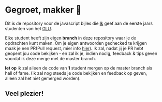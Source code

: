 # Gegroet, makker 👋

Dit is de repository voor de javascript bijles die [Ik](https://github.com/Giotje) geef aan de eerste jaars studenten van het [GLU](https://www.glu.nl/).

Elke student heeft zijn eigen **branch** in deze repository waar je de
opdrachten kunt maken. Om je eigen antwoorden gechecked te krijgen maak je een
PR(Pull request, mier info [hier](https://docs.github.com/en/free-pro-team@latest/github/collaborating-with-issues-and-pull-requests/about-pull-requests#:~:text=Pull%20requests%20let%20you%20tell,merged%20into%20the%20base%20branch.)).
Ik zal, nadat jij je PR hebt geopent jou code bekijken - en zal ik je, indien
nodig, feedback & tips geven voordat ik deze merge met de master branch. 

**let op** ik zal alleen de code van **1** student mergen op de master branch
als hall of fame. (Ik zal nog steeds je code bekijken en feedback op geven,
alleen zal het niet gemerged worden).

## Veel plezier! 
